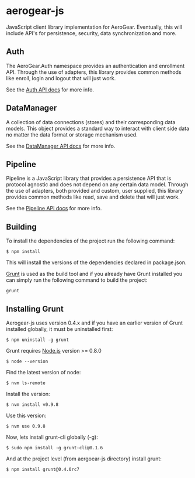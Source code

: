 aerogear-js
===========

JavaScript client library implementation for AeroGear. Eventually, this will include API's for persistence, security, data synchronization and more.

Auth
----

The AeroGear.Auth namespace provides an authentication and enrollment API. Through the use of adapters, this library provides common methods like enroll, login and logout that will just work.

See the [Auth API docs](http://aerogear.org/docs/specs/aerogear-js/AeroGear.Auth.html) for more info.

DataManager
-----------

A collection of data connections (stores) and their corresponding data models. This object provides a standard way to interact with client side data no matter the data format or storage mechanism used.

See the [DataManager API docs](http://aerogear.org/docs/specs/aerogear-js/AeroGear.DataManager.html) for more info.

Pipeline
--------

Pipeline is a JavaScript library that provides a persistence API that is protocol agnostic and does not depend on any certain data model. Through the use of adapters, both provided and custom, user supplied, this library provides common methods like read, save and delete that will just work.

See the [Pipeline API docs](http://aerogear.org/docs/specs/aerogear-js/AeroGear.Pipeline.html) for more info.

Building
--------
To install the dependencies of the project run the following command: 

    $ npm install
    
This will install the versions of the dependencies declared in package.json.
    
[Grunt](http://gruntjs.com/) is used as the build tool and if you already have Grunt installed you can simply run 
the following command to build the project:

    grunt
    
Installing Grunt
----------------
Aerogear-js uses version 0.4.x and if you have an earlier version of Grunt installed globally, it must be uninstalled first:

    $ npm uninstall -g grunt
    
Grunt requires [Node.js](http://nodejs.org/) version >= 0.8.0  

    $ node --version
    
Find the latest version of node:  

    $ nvm ls-remote
    
Install the version:  

    $ nvm install v0.9.8
    
Use this version:  

    $ nvm use 0.9.8

Now, lets install grunt-cli globally (-g):  

    $ sudo npm install -g grunt-cli@0.1.6
    

And at the project level (from aergoear-js directory) install grunt:  

    $ npm install grunt@0.4.0rc7
    